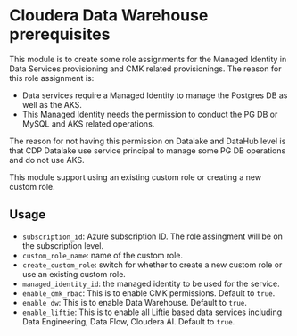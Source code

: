 # Cloudera Data Warehouse prerequisites

This module is to create some role assignments for the Managed Identity in Data Services provisioning and CMK related provisionings.
The reason for this role assignment is: 
- Data services require a Managed Identity to manage the Postgres DB as well as the AKS. 
- This Managed Identity needs the permission to conduct the PG DB or MySQL and AKS related operations. 

The reason for not having this permission on Datalake and DataHub level is that CDP Datalake use service principal to manage some PG DB operations and do not use AKS.

This module support using an existing custom role or creating a new custom role.

## Usage
- `subscription_id`: Azure subscription ID. The role assingment will be on the subscription level.
- `custom_role_name`: name of the custom role.
- `create_custom_role`: switch for whether to create a new custom role or use an existing custom role.
- `managed_identity_id`: the managed identity to be used for the service.
- `enable_cmk_rbac`: This is to enable CMK permissions. Default to `true`. 
- `enable_dw`: This is to enable Data Warehouse. Default to `true`.
- `enable_liftie`: This is to enable all Liftie based data services including Data Engineering, Data Flow, Cloudera AI. Default to `true`.
